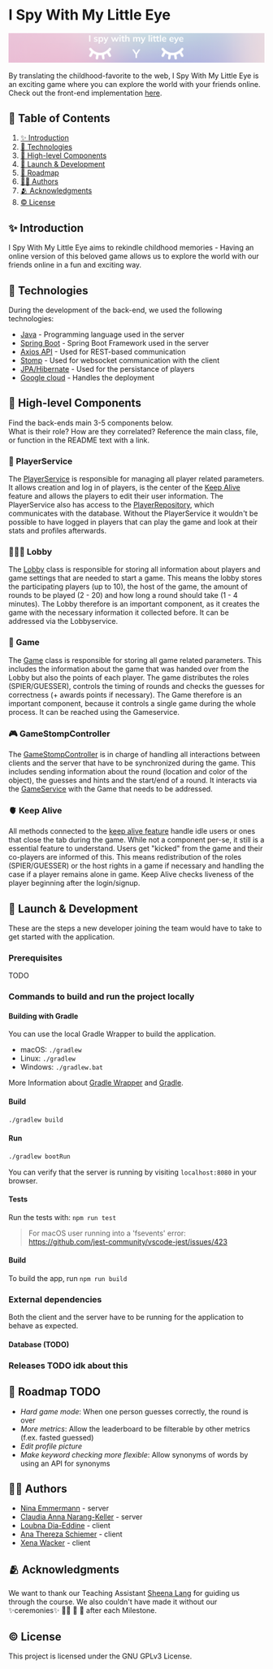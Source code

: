# I Spy With My Little Eye

![Image](./LogoHeader.png) 

By translating the childhood-favorite to the web, I Spy With My Little Eye is an exciting game where you can explore the
world with your friends online.
Check out the front-end implementation [here](https://github.com/sopra-fs23-group-09/SpyWithMyLittleEye_client).

## 📖 Table of Contents

1. [✨ Introduction](#introduction)
2. [🦋 Technologies](#technologies)
3. [🧩 High-level Components](#high-level-components)
4. [🚀 Launch & Development](#launch--development)
5. [🚙 Roadmap](#roadmap)
6. [👩‍💻 Authors](#authors)
7. [🫂 Acknowledgments](#acknowledgments)
8. [©️ License](#license)

## ✨ Introduction <a name="introduction"></a>

I Spy With My Little Eye aims to rekindle childhood memories - Having an online version of this beloved game allows us
to explore the world with our friends online in a fun and exciting way.

## 🦋 Technologies <a id="technologies"></a>

During the development of the back-end, we used the following technologies:

* [Java](https://www.java.com/de/download/manual.jsp) - Programming language used in the server
* [Spring Boot](https://spring.io/projects/spring-boot) - Spring Boot Framework used in the server
* [Axios API](https://axios-http.com/docs/api_intro) - Used for REST-based communication
* [Stomp](https://stomp-js.github.io/stomp-websocket/) - Used for websocket communication with the client
* [JPA/Hibernate]() - Used for the persistance of players
* [Google cloud](https://cloud.google.com/?hl=en) - Handles the deployment

## 🧩 High-level Components <a id="high-level-components"></a>
Find the back-ends main 3-5 components below. <br>What is their role?
How are they correlated? Reference the main class, file, or function in the README text
with a link.

### 👤 PlayerService

The [PlayerService](https://github.com/sopra-fs23-group-09/SpyWithMyLittleEye_server/blob/main/src/main/java/ch/uzh/ifi/hase/soprafs23/service/PlayerService.java) is responsible for managing all player related parameters. It allows creation and log in of players, is the center of the [Keep Alive](#keepalive) feature and allows the players to edit their user information. The PlayerService also has access to the [PlayerRepository](https://github.com/sopra-fs23-group-09/SpyWithMyLittleEye_server/blob/main/src/main/java/ch/uzh/ifi/hase/soprafs23/repository/PlayerRepository.java), which communicates with the database. Without the PlayerService it wouldn't be possible to have logged in players that can play the game and look at their stats and profiles afterwards.

### 🧑‍🤝‍🧑 Lobby 

The [Lobby](https://github.com/sopra-fs23-group-09/SpyWithMyLittleEye_server/blob/main/src/main/java/ch/uzh/ifi/hase/soprafs23/entity/Lobby.java) class is responsible for storing all information about players and game settings that are needed to start a game. This means the lobby stores the participating players (up to 10), the host of the game, the amount of rounds to be played (2 - 20) and how long a round should take (1 - 4 minutes). The Lobby therefore is an important component, as it creates the game with the necessary information it collected before. It can be addressed via the Lobbyservice.

### 🎲 Game

The [Game](https://github.com/sopra-fs23-group-09/SpyWithMyLittleEye_server/blob/main/src/main/java/ch/uzh/ifi/hase/soprafs23/entity/Game.java) class is responsible for storing all game related parameters. This includes the information about the game that was handed over from the Lobby but also the points of each player. The game distributes the roles (SPIER/GUESSER), controls the timing of rounds and checks the guesses for correctness (+ awards points if necessary). The Game therefore is an important component, because it controls a single game during the whole process. It can be reached using the Gameservice.

### 🎮 GameStompController

The [GameStompController](https://github.com/sopra-fs23-group-09/SpyWithMyLittleEye_server/blob/main/src/main/java/ch/uzh/ifi/hase/soprafs23/controller/GameStompController.java) is in charge of handling all interactions between clients and the server that have to be synchronized during the game. This includes sending information about the round (location and color of the object), the guesses and hints and the start/end of a round. It interacts via the [GameService](https://github.com/sopra-fs23-group-09/SpyWithMyLittleEye_server/blob/main/src/main/java/ch/uzh/ifi/hase/soprafs23/service/GameService.java) with the Game that needs to be addressed.

### 🫀 Keep Alive <a id="keepalive"></a>

All methods connected to the [keep alive feature](https://github.com/sopra-fs23-group-09/SpyWithMyLittleEye_server/blob/d1d28d86c4bf328cf9a34d58c75b87c132180aef/src/main/java/ch/uzh/ifi/hase/soprafs23/service/PlayerService.java#L129) handle idle users or ones that close the tab during the game. While not a component per-se, it still is a essential feature to understand. Users get "kicked" from the game and their co-players are informed of this. This means redistribution of the roles (SPIER/GUESSER) or the host rights in a game if necessary and handling the case if a player remains alone in game. Keep Alive checks liveness of the player beginning after the login/signup.


## 🚀 Launch & Development <a id="launch--development"></a>

These are the steps a new developer joining the team would
have to take to get started with the application.

### Prerequisites
TODO


### Commands to build and run the project locally


#### Building with Gradle
You can use the local Gradle Wrapper to build the application.
-   macOS: `./gradlew`
-   Linux: `./gradlew`
-   Windows: `./gradlew.bat`

More Information about [Gradle Wrapper](https://docs.gradle.org/current/userguide/gradle_wrapper.html) and [Gradle](https://gradle.org/docs/).

#### Build

```bash
./gradlew build
```

#### Run

```bash
./gradlew bootRun
```

You can verify that the server is running by visiting `localhost:8080` in your browser.


#### Tests

Run the tests with: `npm run test`

> For macOS user running into a 'fsevents' error: https://github.com/jest-community/vscode-jest/issues/423

#### Build

To build the app, run `npm run build` <br>

### External dependencies

Both the client and the server have to be running for the application to behave as expected.
#### Database (TODO) 

### Releases TODO idk about this

## 🚙 Roadmap TODO <a id="roadmap"></a>

* *Hard game mode*: When one person guesses correctly, the round is over
* *More metrics*: Allow the leaderboard to be filterable by other metrics (f.ex. fasted guessed)
* *Edit profile picture*
* *Make keyword checking more flexible*: Allow synonyms of words by using an API for synonyms

## 👩‍💻 Authors <a id="authors"></a>


* [Nina Emmermann](https://github.com/ninanni) - server
* [Claudia Anna Narang-Keller](https://github.com/cnaran) - server
* [Loubna Dia-Eddine](https://github.com/Loubnadia) - client
* [Ana Thereza Schiemer](https://github.com/athzsc) - client
* [Xena Wacker](https://github.com/xayreen) - client

## 🫂 Acknowledgments <a id="acknowledgments"></a>

We want to thank our Teaching Assistant [Sheena Lang](https://github.com/SheenaGit) for guiding us through the course.
We also couldn't have made it without our ✨ceremonies✨ 🍣✨ 🍱 🫶 after each Milestone.

## ©️ License <a id="license"></a>

This project is licensed under the GNU GPLv3 License. 

 
